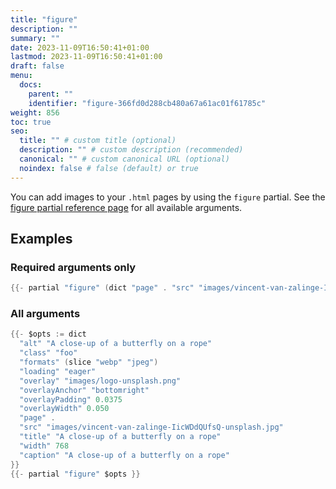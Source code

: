 ```yaml
---
title: "figure"
description: ""
summary: ""
date: 2023-11-09T16:50:41+01:00
lastmod: 2023-11-09T16:50:41+01:00
draft: false
menu:
  docs:
    parent: ""
    identifier: "figure-366fd0d288cb480a67a61ac01f61785c"
weight: 856
toc: true
seo:
  title: "" # custom title (optional)
  description: "" # custom description (recommended)
  canonical: "" # custom canonical URL (optional)
  noindex: false # false (default) or true
---
```


You can add images to your `.html` pages by using the `figure` partial. See the [figure partial reference page](/docs/reference/partials/figure/) for all available arguments.

## Examples

### Required arguments only

```go
{{- partial "figure" (dict "page" . "src" "images/vincent-van-zalinge-IicWDdQUfsQ-unsplash.jpg") }}
```

### All arguments

```go
{{- $opts := dict
  "alt" "A close-up of a butterfly on a rope"
  "class" "foo"
  "formats" (slice "webp" "jpeg")
  "loading" "eager"
  "overlay" "images/logo-unsplash.png"
  "overlayAnchor" "bottomright"
  "overlayPadding" 0.0375
  "overlayWidth" 0.050
  "page" .
  "src" "images/vincent-van-zalinge-IicWDdQUfsQ-unsplash.jpg"
  "title" "A close-up of a butterfly on a rope"
  "width" 768
  "caption" "A close-up of a butterfly on a rope"
}}
{{- partial "figure" $opts }}
```
